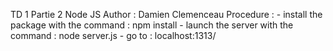 TD 1 Partie 2 Node JS
Author : Damien Clemenceau
Procedure :
	- install the package with the command : npm install
	- launch the server with the command : node server.js 
	- go to : localhost:1313/